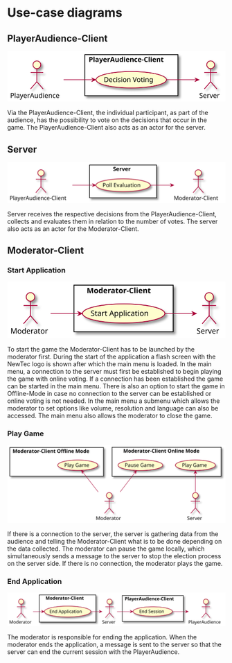 # Use-case diagrams



## PlayerAudience-Client
![PlayerAudience-Client](diagrams/UseCase/PlayerAudience_Client.svg)

Via the PlayerAudience-Client, the individual participant, as part of the audience, has the possibility to vote on the decisions that occur in the game. 
The PlayerAudience-Client also acts as an actor for the server.

## Server
![Server](diagrams/UseCase/Server.svg)

Server receives the respective decisions from the PlayerAudience-Client, collects and evaluates them in relation to the number of votes.
The server also acts as an actor for the Moderator-Client.

## Moderator-Client

### Start Application
![Start Application](diagrams/UseCase/Moderator_Client_A.svg)

To start the game the Moderator-Client has to be launched by the moderator first.
During the start of the application a flash screen with the NewTec logo is shown after which the main menu is loaded.
In the main menu, a connection to the server must first be established to begin playing the game with online voting.
If a connection has been established the game can be started in the main menu.
There is also an option to start the game in Offline-Mode in case no connection to the server can be established or online voting is not needed.
In the main menu a submenu which allows the moderator to set options like volume, resolution and language can also be accessed.
The main menu also allows the moderator to close the game.


### Play Game

![Play Game](diagrams/UseCase/Moderator_Client_B.svg)

If there is a connection to the server, the server is gathering data from the audience and telling the Moderator-Client what is to be done depending on the data collected. The moderator can pause the game locally, which simultaneously sends a message to the server to stop the election process on the server side. If there is no connection, the moderator plays the game.

### End Application

![End Application](diagrams/UseCase/Moderator_Client_C.svg)

The moderator is responsible for ending the application. When the moderator ends the application, a message is sent to the server so that the server can end the current session with the PlayerAudience.
